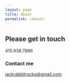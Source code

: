 ```yaml
---
layout: page
title: About
permalink: /about/
---
```


## Please get in touch

415.938.7886

### Contact me

[jackrabbitrocks@gmail.com](mailto:jackrabbitrocks@gmail.com)